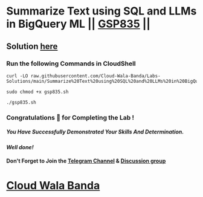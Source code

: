 # Summarize Text using SQL and LLMs in BigQuery ML || [GSP835](https://www.cloudskillsboost.google/focuses/74646?parent=catalog) ||

## Solution [here](https://youtu.be/KcYJiZYL1ZM)

### Run the following Commands in CloudShell

```
curl -LO raw.githubusercontent.com/Cloud-Wala-Banda/Labs-Solutions/main/Summarize%20Text%20using%20SQL%20and%20LLMs%20in%20BigQuery%20ML/gsp835.sh

sudo chmod +x gsp835.sh

./gsp835.sh
```

### Congratulations 🎉 for Completing the Lab !

##### *You Have Successfully Demonstrated Your Skills And Determination.*

#### *Well done!*

#### Don't Forget to Join the [Telegram Channel](https://t.me/cloudwalabanda) & [Discussion group](https://t.me/cloudwalabandachats)

# [Cloud Wala Banda](https://www.youtube.com/@cloudwalabanda)
